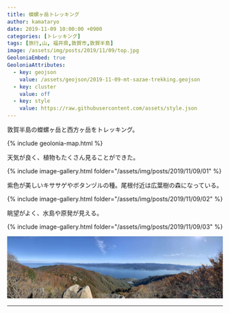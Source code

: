 ```yaml
---
title: 蠑螺ヶ岳トレッキング
author: kamataryo
date: 2019-11-09 10:00:00 +0900
categories: [トレッキング]
tags: [旅行,山, 福井県,敦賀市,敦賀半島]
image: /assets/img/posts/2019/11/09/top.jpg
GeoloniaEmbed: true
GeoloniaAttributes:
  - key: geojson
    value: /assets/geojson/2019-11-09-mt-sazae-trekking.geojson
  - key: cluster
    value: off
  - key: style
    value: https://raw.githubusercontent.com/assets/style.json
---
```


敦賀半島の蠑螺ヶ岳と西方ヶ岳をトレッキング。

{% include geolonia-map.html %}

天気が良く、植物もたくさん見ることができた。

{% include image-gallery.html folder="/assets/img/posts/2019/11/09/01" %}

紫色が美しいキササゲやボタンヅルの種。尾根付近は広葉樹の森になっている。

{% include image-gallery.html folder="/assets/img/posts/2019/11/09/02" %}

眺望がよく、水島や原発が見える。

{% include image-gallery.html folder="/assets/img/posts/2019/11/09/03" %}

![パノラマ](/assets/img/posts/2019/11/09/panorama.jpg)

---
